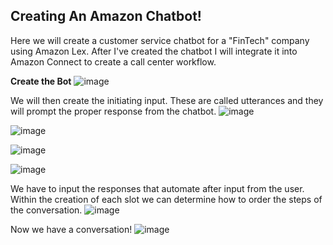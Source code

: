 ## Creating An Amazon Chatbot!

Here we will create a customer service chatbot for a "FinTech" company using Amazon Lex. After I've created the chatbot I will integrate it into Amazon Connect to create a call center workflow.

**Create the Bot**
![image](https://github.com/Nateil503/Nateil503.github.io/assets/114696114/82694d90-29f3-4d9e-be28-aadee74f8176)

We will then create the initiating input. These are called utterances and they will prompt the proper response from the chatbot.
![image](https://github.com/Nateil503/Nateil503.github.io/assets/114696114/17f177d7-e8ba-43b7-a227-957be60e91ed)

![image](https://github.com/Nateil503/Nateil503.github.io/assets/114696114/51274473-b8ad-4371-9325-e8699208f870)

![image](https://github.com/Nateil503/Nateil503.github.io/assets/114696114/5c1a4ab7-e7ed-4f79-9fa1-df2dac0e712a)

![image](https://github.com/Nateil503/Nateil503.github.io/assets/114696114/bd48460d-1532-46c1-98fb-d39823059337)

We have to input the responses that automate after input from the user. Within the creation of each slot we can determine how to order the steps of the conversation. 
![image](https://github.com/Nateil503/Nateil503.github.io/assets/114696114/c5473b89-f02a-4a32-a755-6f6fcb008475)

Now we have a conversation!
![image](https://github.com/Nateil503/Nateil503.github.io/assets/114696114/544ae6a1-5f98-4d4b-8e7d-8f52c600cf2e)
